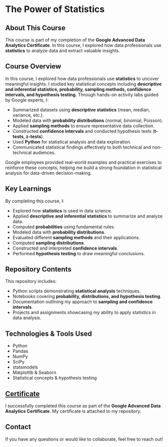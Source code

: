 # The Power of Statistics

## About This Course
This course is part of my completion of the **Google Advanced Data Analytics Certificate**. In this course, I explored how data professionals use **statistics** to analyze data and extract valuable insights.

## Course Overview
In this course, I explored how data professionals use **statistics** to uncover meaningful insights. I studied key statistical concepts including **descriptive and inferential statistics, probability, sampling methods, confidence intervals, and hypothesis testing**. Through hands-on activity labs guided by Google experts, I:  

- Summarized datasets using **descriptive statistics** (mean, median, variance, etc.).  
- Modeled data with **probability distributions** (normal, binomial, Poisson).  
- Applied **sampling methods** to ensure representative data collection.  
- Constructed **confidence intervals** and conducted hypothesis tests (**t-tests, z-tests**).  
- Used **Python** for statistical analysis and data exploration.  
- Communicated statistical findings effectively to both technical and non-technical audiences.  

Google employees provided real-world examples and practical exercises to reinforce these concepts, helping me build a strong foundation in statistical analysis for data-driven decision-making.  

## Key Learnings
By completing this course, I:
- Explored how **statistics** is used in data science.
- Applied **descriptive and inferential statistics** to summarize and analyze data.
- Computed **probabilities** using fundamental rules.
- Modeled data with **probability distributions**.
- Evaluated different **sampling methods** and their applications.
- Computed **sampling distributions**.
- Constructed and interpreted **confidence intervals**.
- Performed **hypothesis testing** to draw meaningful conclusions.

## Repository Contents
This repository includes:
- Python scripts demonstrating **statistical analysis** techniques.
- Notebooks covering **probability, distributions, and hypothesis testing**.
- Documentation outlining my approach to **sampling and confidence intervals**.
- Projects and assignments showcasing my ability to apply statistics in data analysis.

## Technologies & Tools Used
- Python
- Pandas
- NumPy
- SciPy
- statsmodels
- Matplotlib & Seaborn
- Statistical concepts & hypothesis testing

## [Certificate](https://www.coursera.org/account/accomplishments/verify/A5FQYMS39W0J)
I successfully completed this course as part of the **Google Advanced Data Analytics Certificate**. My certificate is attached to my repository.

## Contact
If you have any questions or would like to collaborate, feel free to reach out!
